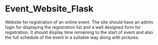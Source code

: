 # Event_Website_Flask
Website for registration of an online event. The site should have an admin login for displaying the registration list and a well designed form for registration.  It should display time remaining to the start of event and also the full schedule of the event in a suitable way along with pictures.
